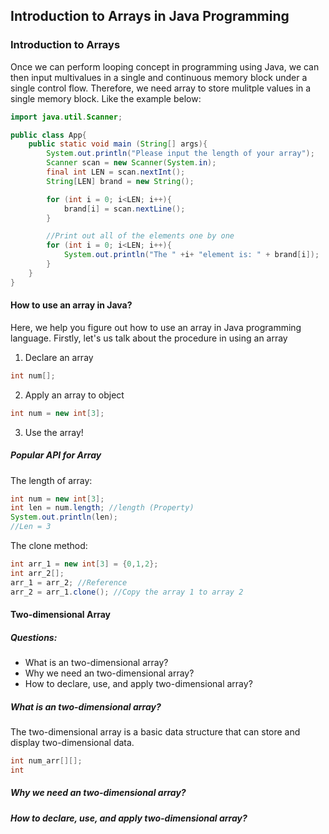 ## Introduction to Arrays in Java Programming
### Introduction to Arrays
Once we can perform looping concept in programming using Java, we can then input multivalues in a single and continuous memory block under a single control flow.
Therefore, we need array to store mulitple values in a single memory block. Like the example below:
```Java
import java.util.Scanner;

public class App{
    public static void main (String[] args){
        System.out.println("Please input the length of your array");
        Scanner scan = new Scanner(System.in);
        final int LEN = scan.nextInt();
        String[LEN] brand = new String();

        for (int i = 0; i<LEN; i++){
            brand[i] = scan.nextLine();
        }

        //Print out all of the elements one by one
        for (int i = 0; i<LEN; i++){
            System.out.println("The " +i+ "element is: " + brand[i]);
        }
    }
}
```


#### How to use an array in Java?
Here, we help you figure out how to use an array in Java programming language. Firstly, let's us talk about the procedure in using an array
1. Declare an array
```Java
int num[];
```
2. Apply an array to object
```Java
int num = new int[3]; 
```
3. Use the array!

##### Popular API for Array
The length of array:
```Java
int num = new int[3];
int len = num.length; //length (Property)
System.out.println(len);
//Len = 3
```
The clone method:
```Java
int arr_1 = new int[3] = {0,1,2};
int arr_2[];
arr_1 = arr_2; //Reference
arr_2 = arr_1.clone(); //Copy the array 1 to array 2
```

#### Two-dimensional Array
##### Questions:
- What is an two-dimensional array?
- Why we need an two-dimensional array?
- How to declare, use, and apply two-dimensional array?

##### What is an two-dimensional array?
The two-dimensional array is a basic data structure that can store and display two-dimensional data.
```Java
int num_arr[][];
int 
```
##### Why we need an two-dimensional array?
##### How to declare, use, and apply two-dimensional array?